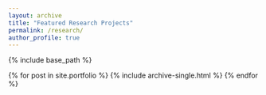 ```yaml
---
layout: archive
title: "Featured Research Projects"
permalink: /research/
author_profile: true
---
```


{% include base_path %}


{% for post in site.portfolio %}
  {% include archive-single.html %}
{% endfor %}

